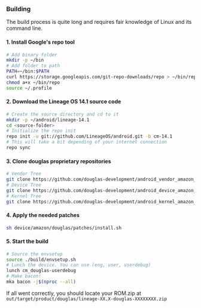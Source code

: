 ### Building

The build process is quite long and requires fair knowledge of Linux and its command line.

#### 1. Install Google's repo tool

```bash
# Add binary folder
mkdir -p ~/bin
# Add folder to path
PATH=~/bin:$PATH
curl https://storage.googleapis.com/git-repo-downloads/repo > ~/bin/repo
chmod a+x ~/bin/repo
source ~/.profile
```
#### 2. Download the Lineage OS 14.1 source code

```bash
# Create the source directory and cd to it
mkdir -p ~/android/lineage-14.1
cd <source-folder>
# Initialize the repo init
repo init -u git://github.com/LineageOS/android.git -b cm-14.1
# This will take a bit depending of your internet connection
repo sync
```

#### 3. Clone douglas proprietary repositories
```bash
# Vendor Tree
git clone https://github.com/douglas-development/android_vendor_amazon_douglas.git -b cm-14.1 vendor/amazon/douglas
# Device Tree
git clone https://github.com/douglas-development/android_device_amazon_douglas.git -b cm-14.1 device/amazon/douglas
# Kernel Tree
git clone https://github.com/douglas-development/android_kernel_amazon_douglas -b cm-14.1 kernel/amazon/douglas
```

#### 4. Apply the needed patches
```bash
sh device/amazon/douglas/patches/install.sh
```

#### 5. Start the build
```bash
# Source the envsetup
source ./build/envsetup.sh
# Lunch the device. You can use (eng, user, userdebug)
lunch cm_douglas-userdebug 
# Make bacon!
mka bacon -j$(nproc --all)
```

If all went correctly, you should locate your ROM.zip at ``out/target/product/douglas/lineage-XX.X-douglas-XXXXXXXX.zip``
